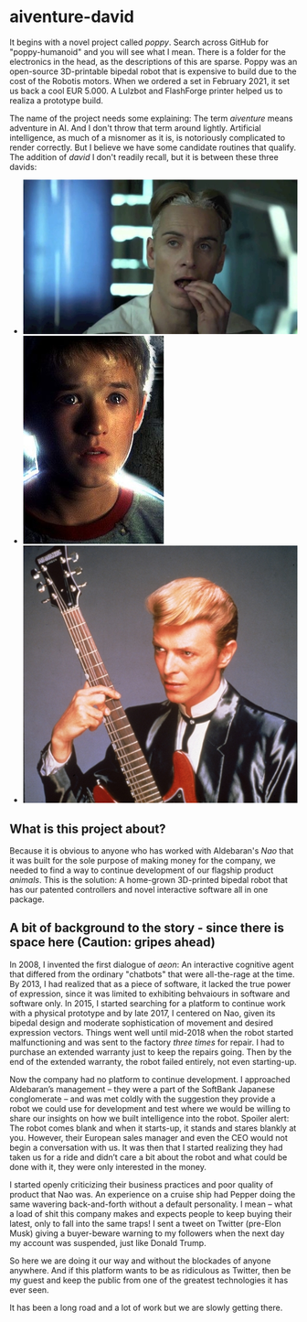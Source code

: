# aiventure-david

It begins with a novel project called *poppy*. Search across GitHub for "poppy-humanoid" and you will see what I mean. There is a folder for the electronics in the head, as the descriptions of this are sparse. Poppy was an open-source 3D-printable bipedal robot that is expensive to build due to the cost of the Robotis motors. When we ordered a set in February 2021, it set us back a cool EUR 5.000. A Lulzbot and FlashForge printer helped us to realiza a prototype build.

The name of the project needs some explaining: The term *aiventure* means adventure in AI. And I don't throw that term around lightly. Artificial intelligence, as much of a misnomer as it is, is notoriously complicated to render correctly. But I believe we have some candidate routines that qualify. The addition of *david* I don't readily recall, but it is between these three davids:

* ![David one](/media/david-1.jpg "This david,")
* ![David two](/media/david-2.jpg "this david, or,")
* ![David three](/media/david-3.jpg "this david.")


## What is this project about?

Because it is obvious to anyone who has worked with Aldebaran's *Nao* that it was built for the sole purpose of making money for the company, we needed to find a way to continue development of our flagship product *animals*. This is the solution: A home-grown 3D-printed bipedal robot that has our patented controllers and novel interactive software all in one package.

## A bit of background to the story - since there is space here (Caution: gripes ahead)

In 2008, I invented the first dialogue of *aeon*: An interactive cognitive agent that differed from the ordinary "chatbots" that were all-the-rage at the time. By 2013, I had realized that as a piece of software, it lacked the true power of expression, since it was limited to exhibiting behvaiours in software and software only. In 2015, I started searching for a platform to continue work with a physical prototype and by late 2017, I centered on Nao, given its bipedal design and moderate sophistication of movement and desired expression vectors. Things went well until mid-2018 when the robot started malfunctioning and was sent to the factory *three times* for repair. I had to purchase an extended warranty just to keep the repairs going. Then by the end of the extended warranty, the robot failed entirely, not even starting-up.

Now the company had no platform to continue development. I approached Aldebaran’s management – they were a part of the SoftBank Japanese conglomerate – and was met coldly with the suggestion they provide a robot we could use for development and test where we would be willing to share our insights on how we built intelligence into the robot. Spoiler alert: The robot comes blank and when it starts-up, it stands and stares blankly at you. However, their European sales manager and even the CEO would not begin a conversation with us. It was then that I started realizing they had taken us for a ride and didn’t care a bit about the robot and what could be done with it, they were only interested in the money.

I started openly criticizing their business practices and poor quality of product that Nao was. An experience on a cruise ship had Pepper doing the same wavering back-and-forth without a default personality. I mean – what a load of shit this company makes and expects people to keep buying their latest, only to fall into the same traps! I sent a tweet on Twitter (pre-Elon Musk) giving a buyer-beware warning to my followers when the next day my account was suspended, just like Donald Trump.

So here we are doing it our way and without the blockades of anyone anywhere. And if this platform wants to be as ridiculous as Twitter, then be my guest and keep the public from one of the greatest technologies it has ever seen.

It has been a long road and a lot of work but we are slowly getting there.
